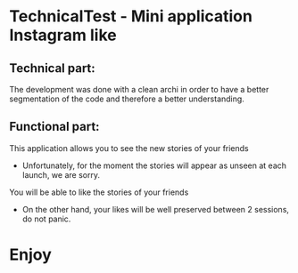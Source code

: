 # TechnicalTest - Mini application Instagram like

## Technical part:
The development was done with a clean archi in order to have a better segmentation of the code and therefore a better understanding.

## Functional part:
This application allows you to see the new stories of your friends
- Unfortunately, for the moment the stories will appear as unseen at each launch, we are sorry.

You will be able to like the stories of your friends
- On the other hand, your likes will be well preserved between 2 sessions, do not panic.

# Enjoy